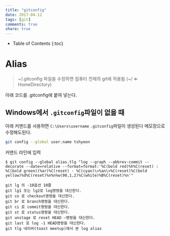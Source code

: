 ```yaml
---
title: "gitconfig"
date: 2017-04-12
tags: [git]
comments: true
share: true
---
```


- Table of Contents
  {:toc}

# Alias

> ~/.gitconfig 파일을 수정하면 컴퓨터 전체의 git에 적용됨 (~/ ⇐ HomeDirectory)

아래 코드를 .gitconfig에 붙여 넣는다.

<script src="https://gist.github.com/qvil/d8d4efca409f0f4f1e825f9535ca7476.js"></script>

## Windows에서 `.gitconfig`파일이 없을 때

아래 커맨드를 사용하면 `C:\Users\username` `.gitconfig`파일이 생성된다 메모장으로 수정해도된다.

```sh
git config --global user.name tshyeon
```

커맨드 라인에 입력

```
$ git config --global alias.tlg "log --graph --abbrev-commit --decorate --date=relative --format=format:'%C(bold red)%h%C(reset) : %C(bold green)(%ar)%C(reset) - %C(cyan)\<%an\>%C(reset)%C(bold yellow)%d%C(reset)%n%n%w(90,1,2)%C(white)%B%C(reset)%n'"
```

```
git lg 의 -10옵션 10줄
git lg1 또는 lg2로 log명령을 대신한다.
git co 로 checkout명령을 대신한다.
git br 로 branch명령을 대신한다.
git ci 로 commit명령을 대신한다.
git st 로 status명령을 대신한다.
git unstage 로 reset HEAD –명령을 대신한다.
git last 로 log -1 HEAD명령을 대신한다.
git tlg 네이버(toast meetup)에서 본 log alias
```
